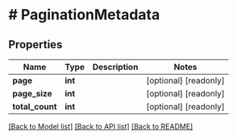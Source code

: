 # # PaginationMetadata

## Properties

Name | Type | Description | Notes
------------ | ------------- | ------------- | -------------
**page** | **int** |  | [optional] [readonly]
**page_size** | **int** |  | [optional] [readonly]
**total_count** | **int** |  | [optional] [readonly]

[[Back to Model list]](../../README.md#models) [[Back to API list]](../../README.md#endpoints) [[Back to README]](../../README.md)
